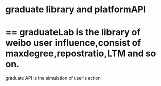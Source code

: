 # graduate library and platformAPI
==
graduateLab is the library of weibo user influence,consist of maxdegree,repostratio,LTM and so on.
==
graduate API is the simulation of user's action
